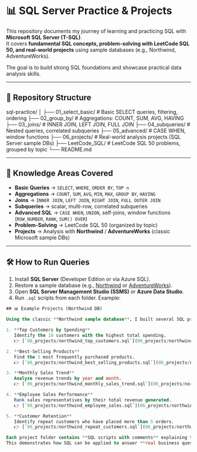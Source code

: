 # 📊 SQL Server Practice & Projects

This repository documents my journey of learning and practicing SQL with **Microsoft SQL Server (T-SQL)**.  
It covers **fundamental SQL concepts, problem-solving with LeetCode SQL 50, and real-world projects** using sample databases (e.g., Northwind, AdventureWorks).  

The goal is to build strong SQL foundations and showcase practical data analysis skills.

---

## 📂 Repository Structure

sql-practice/
│
├── 01_select_basic/ # Basic SELECT queries, filtering, ordering
├── 02_group_by/ # Aggregations: COUNT, SUM, AVG, HAVING
├── 03_joins/ # INNER JOIN, LEFT JOIN, FULL JOIN
├── 04_subqueries/ # Nested queries, correlated subqueries
├── 05_advanced/ # CASE WHEN, window functions
├── 06_projects/ # Real-world analysis projects (SQL Server sample DBs)
├── LeetCode_SQL/ # LeetCode SQL 50 problems, grouped by topic
└── README.md


---

## 🧩 Knowledge Areas Covered

- **Basic Queries** → `SELECT`, `WHERE`, `ORDER BY`, `TOP n`  
- **Aggregations** → `COUNT`, `SUM`, `AVG`, `MIN`, `MAX`, `GROUP BY`, `HAVING`  
- **Joins** → `INNER JOIN`, `LEFT JOIN`, `RIGHT JOIN`, `FULL OUTER JOIN`  
- **Subqueries** → scalar, multi-row, correlated subqueries  
- **Advanced SQL** → `CASE WHEN`, `UNION`, self-joins, window functions (`ROW_NUMBER`, `RANK`, `SUM() OVER`)  
- **Problem-Solving** → LeetCode SQL 50 (organized by topic)  
- **Projects** → Analysis with **Northwind** / **AdventureWorks** (classic Microsoft sample DBs)  

---

## 🛠️ How to Run Queries

1. Install **SQL Server** (Developer Edition or via Azure SQL).  
2. Restore a sample database (e.g., [Northwind](https://github.com/microsoft/sql-server-samples/tree/master/samples/databases/northwind-pubs) or [AdventureWorks](https://github.com/microsoft/sql-server-samples/releases)).  
3. Open **SQL Server Management Studio (SSMS)** or **Azure Data Studio**.  
4. Run `.sql` scripts from each folder. Example:  

```sql
## 📊 Example Projects (Northwind DB)

Using the classic **Northwind sample database**, I built several SQL projects to simulate real-world business analysis tasks:

1. **Top Customers by Spending**  
   Identify the 10 customers with the highest total spending.  
   👉 [`06_projects/northwind_top_customers.sql`](06_projects/northwind_top_customers.sql)

2. **Best-Selling Products**  
   Find the 5 most frequently purchased products.  
   👉 [`06_projects/northwind_best_selling_products.sql`](06_projects/northwind_best_selling_products.sql)

3. **Monthly Sales Trend**  
   Analyze revenue trends by year and month.  
   👉 [`06_projects/northwind_monthly_sales_trend.sql`](06_projects/northwind_monthly_sales_trend.sql)

4. **Employee Sales Performance**  
   Rank sales representatives by their total revenue generated.  
   👉 [`06_projects/northwind_employee_sales.sql`](06_projects/northwind_employee_sales.sql)

5. **Customer Retention**  
   Identify repeat customers who have placed more than 5 orders.  
   👉 [`06_projects/northwind_repeat_customers.sql`](06_projects/northwind_repeat_customers.sql)

Each project folder contains **SQL scripts with comments** explaining the business problem and query logic.  
This demonstrates how SQL can be applied to answer **real business questions** in areas like sales performance, customer analytics, and product strategy.


